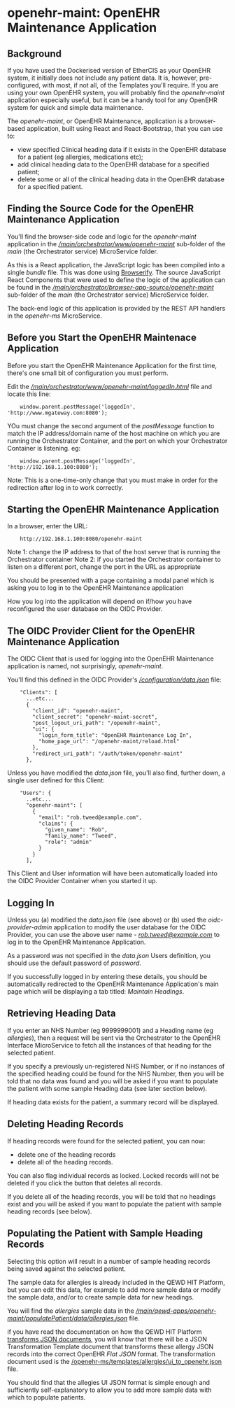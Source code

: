 # openehr-maint: OpenEHR Maintenance Application

## Background

If you have used the Dockerised version of EtherCIS as your OpenEHR system, it initially
does not include any patient data.  It is, however, pre-configured, with most, if not all,
of the Templates you'll require.  If you are using your own OpenEHR system, you will
probably find the *openehr-maint* application especially useful, but it can be a handy
tool for any OpenEHR system for quick and simple data maintenance.

The *openehr-maint*, or OpenEHR Maintenance, application is a browser-based application, 
built using React and React-Bootstrap, that you can use to:

- view specified Clinical heading data if it exists in the OpenEHR database 
for a patient (eg allergies, medications etc);
- add clinical heading data to the OpenEHR database for a specified patient;
- delete some or all of the clinical heading data in the OpenEHR database for a specified
patient.


## Finding the Source Code for the OpenEHR Maintenance Application

You'll find the browser-side code and logic for the *openehr-maint* application in the
[*/main/orchestrator/www/openehr-maint*](https://github.com/robtweed/qewd-hit-platform/tree/master/main/orchestrator/www/openehr-maint) 
sub-folder of the *main* (the Orchestrator service) MicroService folder.

As this is a React application, the JavaScript logic has been compiled into a single *bundle* file.
This was done using [Browserify](http://browserify.org/).  The source JavaScript React Components 
that were used to define the logic of the application can be found in the 
[*/main/orchestrator/browser-app-source/openehr-maint*](https://github.com/robtweed/qewd-hit-platform/tree/master/main/orchestrator/browser-app-source/openehr-maint) 
sub-folder of the *main* (the Orchestrator service) MicroService folder.

The back-end logic of this application is provided by the REST API handlers in the *openehr-ms*
MicroService.


## Before you Start the OpenEHR Maintenace Application

Before you start the OpenEHR Maintenance Application for the first time, there's one
small bit of configuration you must perform.

Edit the
[*/main/orchestrator/www/openehr-maint/loggedIn.html*](https://github.com/robtweed/qewd-hit-platform/blob/master/main/orchestrator/www/openehr-maint/loggedIn.html)
 file and locate this line:

        window.parent.postMessage('loggedIn', 'http://www.mgateway.com:8080');

YOu must change the second argument of the *postMessage* function to match the IP address/domain name
of the host machine on which you are running the Orchestrator Container, and the port
on which your Orchestrator Container is listening.  eg:

        window.parent.postMessage('loggedIn', 'http://192.168.1.100:8080');

Note: This is a one-time-only change that you must make in order for the
redirection after log in to work correctly.


## Starting the OpenEHR Maintenance Application

In a browser, enter the URL:

        http://192.168.1.100:8080/openehr-maint

Note 1: change the IP address to that of the host server that is running the Orchestrator container
Note 2: if you started the Orchestrator container to listen on a different port, change the port in
the URL as appropriate

You should be presented with a page containing a modal panel which is asking you to log in
to the OpenEHR Maintenance application

How you log into the application will depend on if/how you have reconfigured the user database
on the OIDC Provider.


## The OIDC Provider Client for the OpenEHR Maintenance Application

The OIDC Client that is used for logging into the OpenEHR Maintenance application
is named, not surprisingly, *openehr-maint*.

You'll find this defined in the OIDC Provider's 
[*/configuration/data.json*](https://github.com/robtweed/qewd-hit-platform/blob/master/oidc-provider/configuration/data.json)
file:

        "Clients": [
          ...etc...
          {
            "client_id": "openehr-maint",
            "client_secret": "openehr-maint-secret",
            "post_logout_uri_path": "/openehr-maint",
            "ui": {
              "login_form_title": "OpenEHR Maintenance Log In",
              "home_page_url": "/openehr-maint/reload.html"
            },
            "redirect_uri_path": "/auth/token/openehr-maint"
          },

Unless you have modified the *data.json* file, you'll also find, further down, a single
user defined for this Client:

        "Users": {
          ..etc...
          "openehr-maint": [
            {
              "email": "rob.tweed@example.com",
              "claims": {
                "given_name": "Rob",
                "family_name": "Tweed",
                "role": "admin"
              }
            }
          ],


This Client and User information will have been automatically loaded into the OIDC Provider
Container when you started it up.


## Logging In

Unless you (a) modified the *data.json* file (see above) or (b) used the *oidc-provider-admin* application
to modify the user database for the OIDC Provider, you can use the above user name - 
*rob.tweed@example.com* to log in to the OpenEHR Maintenance Application.

As a password was not specified in the *data.json* Users definition, you should use the default
password of *password*.

If you successfully logged in by entering these details, you should be automatically redirected to
the OpenEHR Maintenance Application's main page which will be displaying a tab titled: *Maintain Headings*.


## Retrieving Heading Data

If you enter an NHS Number (eg 9999999001) and a Heading name (eg *allergies*), then a request
will be sent via the Orchestrator to the OpenEHR Interface MicroService to fetch all the instances
of that heading for the selected patient.

If you specify a previously un-registered NHS Number, or if no instances of the specified
heading could be found for the NHS Number, then you will be told that no data was found and you will
be asked if you want to populate the patient with some sample Heading data (see later section below).

If heading data exists for the patient, a summary record will be displayed.


## Deleting Heading Records

If heading records were found for the selected patient, you can now:

- delete one of the heading records
- delete all of the heading records.

You can also flag individual records as locked.  Locked records will not be deleted if you
click the button that deletes all records.

If you delete all of the heading records, you will be told that no headings exist and you will be asked
if you want to populate the patient with sample heading records (see below).


## Populating the Patient with Sample Heading Records

Selecting this option will result in a number of sample heading records being saved against the
selected patient.

The sample data for allergies is already included in the QEWD HIT Platform, but you can edit this
data, for example to add more sample data or modify the sample data, and/or to create sample data for
new headings.

You will find the *allergies* sample data in the
[*/main/qewd-apps/openehr-maint/populatePatient/data/allergies.json*](https://github.com/robtweed/qewd-hit-platform/blob/master/main/qewd-apps/openehr-maint/populatePatient/data/allergies.json)
file.

if you have read the documentation on how the QEWD HIT Platform 
[transforms JSON documents](./openehr.ms#transforming-json), 
you will know that there will be a JSON Transformation Template document that transforms these
allergy JSON records into the correct OpenEHR *Flat JSON* format.  The transformation
document used is the
[/openehr-ms/templates/allergies/ui_to_openehr.json](https://github.com/robtweed/qewd-hit-platform/blob/master/openehr-ms/templates/allergies/ui_to_openehr.json)
file.

You should find that the allegies UI JSON format is simple enough and sufficiently self-explanatory to
allow you to add more sample data with which to populate patients.

